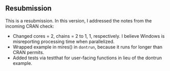
## Resubmission

This is a resubmission. In this version, I addressed the notes from the incoming CRAN check:

* Changed cores = 2, chains = 2 to 1, 1, respectively. I believe Windows is misreporting processing time when parallelized.
* Wrapped example in mires() in `dontrun`, because it runs for longer than CRAN permits.
* Added tests via testthat for user-facing functions in lieu of the dontrun example.
